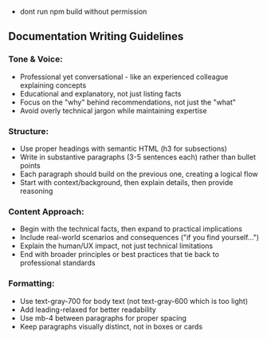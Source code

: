 - dont run npm build without permission

## Documentation Writing Guidelines

### Tone & Voice:
- Professional yet conversational - like an experienced colleague explaining concepts
- Educational and explanatory, not just listing facts
- Focus on the "why" behind recommendations, not just the "what"
- Avoid overly technical jargon while maintaining expertise

### Structure:
- Use proper headings with semantic HTML (h3 for subsections)
- Write in substantive paragraphs (3-5 sentences each) rather than bullet points
- Each paragraph should build on the previous one, creating a logical flow
- Start with context/background, then explain details, then provide reasoning

### Content Approach:
- Begin with the technical facts, then expand to practical implications
- Include real-world scenarios and consequences ("if you find yourself...")
- Explain the human/UX impact, not just technical limitations
- End with broader principles or best practices that tie back to professional standards

### Formatting:
- Use text-gray-700 for body text (not text-gray-600 which is too light)
- Add leading-relaxed for better readability
- Use mb-4 between paragraphs for proper spacing
- Keep paragraphs visually distinct, not in boxes or cards
